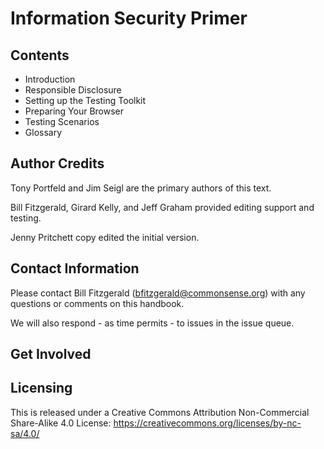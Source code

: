 # Information Security Primer

## Contents

* Introduction
* Responsible Disclosure
* Setting up the Testing Toolkit
* Preparing Your Browser
* Testing Scenarios
* Glossary

## Author Credits

Tony Portfeld and Jim Seigl are the primary authors of this text.

Bill Fitzgerald, Girard Kelly, and Jeff Graham provided editing support and testing.

Jenny Pritchett copy edited the initial version.

## Contact Information

Please contact Bill Fitzgerald (bfitzgerald@commonsense.org) with any questions or comments on this handbook.

We will also respond - as time permits - to issues in the issue queue.

## Get Involved

## Licensing

This is released under a Creative Commons Attribution Non-Commercial Share-Alike 4.0 License: https://creativecommons.org/licenses/by-nc-sa/4.0/
